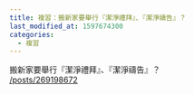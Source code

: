 ```yaml
---
title: 複習：搬新家要舉行『潔淨禮拜』、『潔淨禱告』？
last_modified_at: 1597674300
categories:
  - 複習
---
```


<p>搬新家要舉行『潔淨禮拜』、『潔淨禱告』？<br>
<a href="/posts/269198672" target="_blank">/posts/269198672</a></p>

<p>&nbsp;</p>

